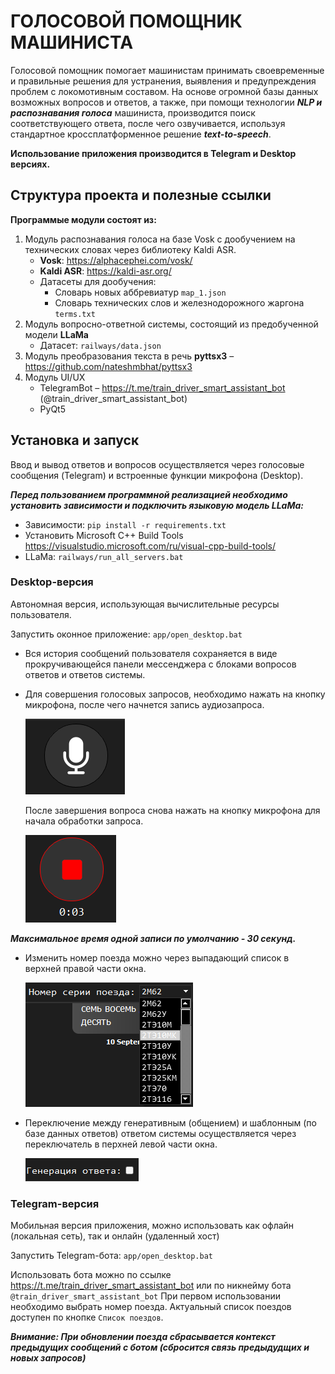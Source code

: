 # ГОЛОСОВОЙ ПОМОЩНИК МАШИНИСТА
Голосовой помощник помогает машинистам принимать своевременные и правильные решения для устранения, выявления и предупреждения проблем с локомотивным составом. 
На основе огромной базы данных возможных вопросов и ответов, а также, при помощи технологии ***NLP и распознавания голоса*** машиниста, производится поиск соответствующего ответа, после чего озвучивается, используя стандартное кроссплатформенное решение ***text-to-speech***.

**Использование приложения производится в Telegram и Desktop версиях.**



## Структура проекта и полезные ссылки
__Программые модули состоят из:__
1. Модуль распознавания голоса на базе Vosk с дообучением на технических словах через библиотеку Kaldi ASR.
   - **Vosk**: https://alphacephei.com/vosk/
   - **Kaldi ASR**: https://kaldi-asr.org/
   - Датасеты для дообучения:
     - Словарь новых аббревиатур ```map_1.json```
     - Словарь технических слов и железнодорожного жаргона ```terms.txt```
3. Модуль вопросно-ответной системы, состоящий из предобученной модели **LLaMa**
   - Датасет: ```railways/data.json```
5. Модуль преобразования текста в речь **pyttsx3** – https://github.com/nateshmbhat/pyttsx3
6. Модуль UI/UX
   - TelegramBot – https://t.me/train_driver_smart_assistant_bot (@train_driver_smart_assistant_bot)
   - PyQt5

## Установка и запуск
Ввод и вывод ответов и вопросов осуществляется через голосовые сообщения (Telegram) и встроенные функции микрофона (Desktop).

***Перед пользованием программной реализацией необходимо установить зависимости и подключить языковую модель LLaMa:***
   - Зависимости: ```pip install -r requirements.txt```
   - Установить Microsoft C++ Build Tools https://visualstudio.microsoft.com/ru/visual-cpp-build-tools/
   - LLaMa: ```railways/run_all_servers.bat```
### Desktop-версия
Автономная версия, использующая вычислительные ресурсы пользователя.

Запустить оконное приложение: ```app/open_desktop.bat```

- Вся история сообщений пользователя сохраняется в виде прокручивающейся панели мессенджера с блоками вопросов ответов и ответов системы.

- Для совершения голосовых запросов, необходимо нажать на кнопку микрофона, после чего начнется запись аудиозапроса.
  
  ![image](./audio/МикрофонВыкл.png)
  
   После завершения вопроса снова нажать на кнопку микрофона для начала обработки запроса.

  ![image](./audio/МикрофонВкл.png)
  
___Максимальное время одной записи по умолчанию - 30 секунд.___

- Изменить номер поезда можно через выпадающий список в верхней правой части окна.

  ![image](./audio/ВыборПоезда.png)

- Переключение между генеративным (общением) и шаблонным (по базе данных ответов) ответом системы осуществляется через переключатель в перхней левой части окна.

  ![image](./audio/ГенерацияОтвета.png)


### Telegram-версия
Мобильная версия приложения, можно использовать как офлайн (локальная сеть), так и онлайн (удаленный хост)

Запустить Telegram-бота: ```app/open_desktop.bat```

Использовать бота можно по ссылке https://t.me/train_driver_smart_assistant_bot или по никнейму бота ```@train_driver_smart_assistant_bot```
При первом использовании необходимо выбрать номер поезда. Актуальный список поездов доступен по кнопке ```Список поездов```.

___Внимание: При обновлении поезда сбрасывается контекст предыдущих сообщений с ботом (сбросится связь предыдудщих и новых запросов)___
